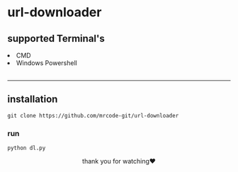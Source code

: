 <h1>url-downloader</h1>

## supported Terminal's
<li>CMD</li>
<li>Windows Powershell</li>
<br>
<hr>


## installation
`git clone https://github.com/mrcode-git/url-downloader`



### run
`python dl.py`

<center><p>thank you for watching❤<p></center>

